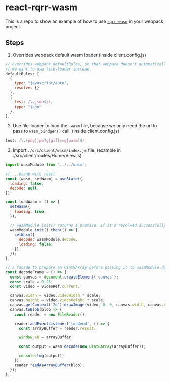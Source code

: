 # react-rqrr-wasm

This is a repo to show an example of how to use [`rqrr-wasm`](https://github.com/jackyef/rqrr-wasm) in your webpack project.

## Steps
1. Overrides webpack default wasm loader (inside client.config.js)
```javascript
// overrides webpack defaultRules, so that webpack doesn't automatically use its own wasm-loader for wasm file.
// we want to use file-loader instead.
defaultRules: [
  {
    type: "javascript/auto",
    resolve: {}
  },
  {
    test: /\.json$/i,
    type: "json"
  },
],
```

2. Use file-loader to load the `.wasm` file, because we only need the url to pass to `wasm_bindgen()` call. (inside client.config.js)
```javascript
test: /\.(png|jpe?g|gif|svg|wasm)$/, 
```

3. Import `./src/client/wasm/index.js` file. (example in ./src/client/routes/Home/View.js)
```javascript
import wasmModule from '../../wasm';

// ...usage with react
const [wasm, setWasm] = useState({
  loading: false,
  decode: null,
});

const loadWasm = () => {
  setWasm({
    loading: true,
  });

  // wasmModule.init() returns a promise. If it's resolved successfully, we can now call wasmModule.decode
  wasmModule.init().then(() => {
    setWasm({
      decode: wasmModule.decode,
      loading: false,
    });
  });
};

// a facade to prepare an Uint8Array before passing it to wasmModule.decode() call
const decodeFrame = () => {
  const canvas = document.createElement('canvas');
  const scale = 0.25;
  const video = videoRef.current;

  canvas.width = video.videoWidth * scale;
  canvas.height = video.videoHeight * scale;
  canvas.getContext('2d').drawImage(video, 0, 0, canvas.width, canvas.height);
  canvas.toBlob(blob => {
    const reader = new FileReader();

    reader.addEventListener('loadend', () => {
      const arrayBuffer = reader.result;

      window.ab = arrayBuffer;

      const output = wasm.decode(new Uint8Array(arrayBuffer));

      console.log(output);
    });
    reader.readAsArrayBuffer(blob);
  });
};

```